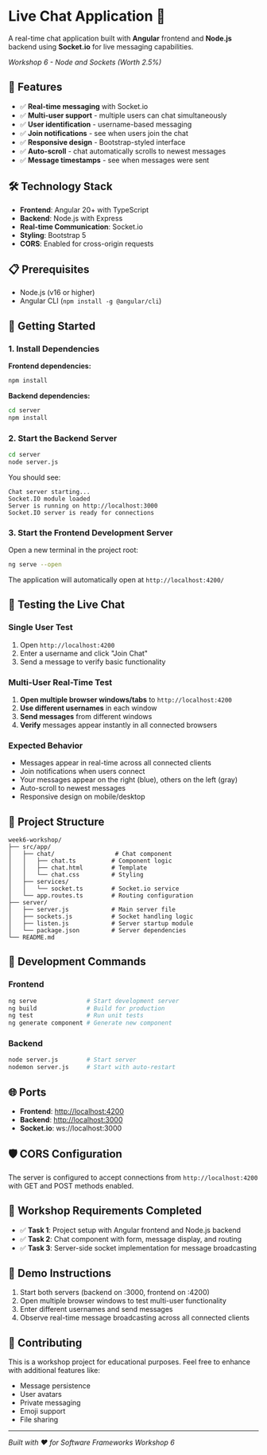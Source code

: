 # Live Chat Application 💬

A real-time chat application built with **Angular** frontend and **Node.js** backend using **Socket.io** for live messaging capabilities.

*Workshop 6 - Node and Sockets (Worth 2.5%)*

## 🚀 Features

- ✅ **Real-time messaging** with Socket.io
- ✅ **Multi-user support** - multiple users can chat simultaneously  
- ✅ **User identification** - username-based messaging
- ✅ **Join notifications** - see when users join the chat
- ✅ **Responsive design** - Bootstrap-styled interface
- ✅ **Auto-scroll** - chat automatically scrolls to newest messages
- ✅ **Message timestamps** - see when messages were sent

## 🛠️ Technology Stack

- **Frontend**: Angular 20+ with TypeScript
- **Backend**: Node.js with Express
- **Real-time Communication**: Socket.io
- **Styling**: Bootstrap 5
- **CORS**: Enabled for cross-origin requests

## 📋 Prerequisites

- Node.js (v16 or higher)
- Angular CLI (`npm install -g @angular/cli`)

## 🚀 Getting Started

### 1. Install Dependencies

**Frontend dependencies:**

```bash
npm install
```

**Backend dependencies:**

```bash
cd server
npm install
```

### 2. Start the Backend Server

```bash
cd server
node server.js
```

You should see:

```
Chat server starting...
Socket.IO module loaded
Server is running on http://localhost:3000
Socket.IO server is ready for connections
```

### 3. Start the Frontend Development Server

Open a new terminal in the project root:

```bash
ng serve --open
```

The application will automatically open at `http://localhost:4200/`

## 🧪 Testing the Live Chat

### Single User Test

1. Open `http://localhost:4200`
2. Enter a username and click "Join Chat"
3. Send a message to verify basic functionality

### Multi-User Real-Time Test

1. **Open multiple browser windows/tabs** to `http://localhost:4200`
2. **Use different usernames** in each window
3. **Send messages** from different windows
4. **Verify** messages appear instantly in all connected browsers

### Expected Behavior

- Messages appear in real-time across all connected clients
- Join notifications when users connect
- Your messages appear on the right (blue), others on the left (gray)
- Auto-scroll to newest messages
- Responsive design on mobile/desktop

## 📁 Project Structure

```
week6-workshop/
├── src/app/
│   ├── chat/                 # Chat component
│   │   ├── chat.ts          # Component logic
│   │   ├── chat.html        # Template
│   │   └── chat.css         # Styling
│   ├── services/
│   │   └── socket.ts        # Socket.io service
│   └── app.routes.ts        # Routing configuration
├── server/
│   ├── server.js            # Main server file
│   ├── sockets.js           # Socket handling logic
│   ├── listen.js            # Server startup module
│   └── package.json         # Server dependencies
└── README.md
```

## 🔧 Development Commands

### Frontend

```bash
ng serve              # Start development server
ng build              # Build for production
ng test               # Run unit tests
ng generate component # Generate new component
```

### Backend

```bash
node server.js        # Start server
nodemon server.js     # Start with auto-restart
```

## 🌐 Ports

- **Frontend**: <http://localhost:4200>
- **Backend**: <http://localhost:3000>
- **Socket.io**: ws://localhost:3000

## 🛡️ CORS Configuration

The server is configured to accept connections from `http://localhost:4200` with GET and POST methods enabled.

## 📝 Workshop Requirements Completed

- ✅ **Task 1**: Project setup with Angular frontend and Node.js backend
- ✅ **Task 2**: Chat component with form, message display, and routing
- ✅ **Task 3**: Server-side socket implementation for message broadcasting

## 🎯 Demo Instructions

1. Start both servers (backend on :3000, frontend on :4200)
2. Open multiple browser windows to test multi-user functionality
3. Enter different usernames and send messages
4. Observe real-time message broadcasting across all connected clients

## 🤝 Contributing

This is a workshop project for educational purposes. Feel free to enhance with additional features like:

- Message persistence
- User avatars
- Private messaging
- Emoji support
- File sharing

---

*Built with ❤️ for Software Frameworks Workshop 6*
